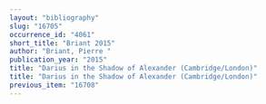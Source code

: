 ```yaml
---
layout: "bibliography"
slug: "16705"
occurrence_id: "4061"
short_title: "Briant 2015"
author: "Briant, Pierre "
publication_year: "2015"
title: "Darius in the Shadow of Alexander (Cambridge/London)"
title: "Darius in the Shadow of Alexander (Cambridge/London)"
previous_item: "16708"
---
```

